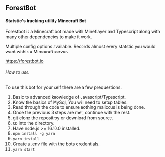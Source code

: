 ## ForestBot

#### Statstic's tracking utility Minecraft Bot


Forestbot is a Minecraft bot made with Mineflayer and Typescript along with many other dependencies to make it work.

Multiple config options available.
Records almost every statstic you would want within a Minecraft server.

https://forestbot.io 

###### How to use.

To use this bot for your self there are a few prequestions.
1. Basic to advanced knowledge of Javascript/Typescript.
2. Know the basics of MySql, You will need to setup tables.
3. Read through the code to ensure nothing malicous is being done.
4. Once the previous 3 steps are met, continue with the rest.
5. git clone the repositroy or download from source.
6. `CD` into the directory.
7. Have node.js >= 16.10.0 installed.
8. `npm install -g yarn`
9. `yarn install`
10. Create a .env file with the bots credentials.
11. `yarn start`